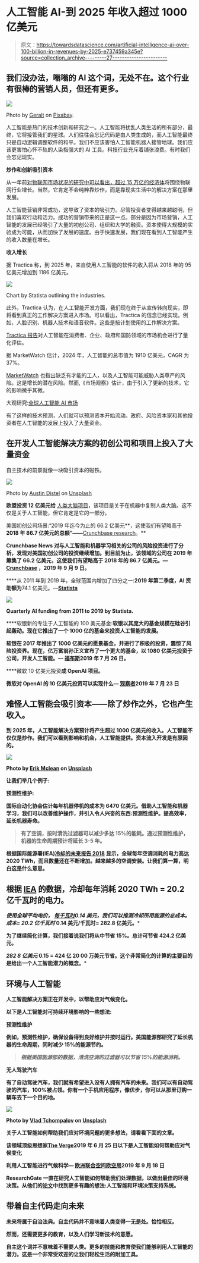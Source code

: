 # 人工智能 AI-到 2025 年收入超过 1000 亿美元

> 原文：<https://towardsdatascience.com/artificial-intelligence-ai-over-100-billion-in-revenues-by-2025-e737459a345e?source=collection_archive---------27----------------------->

## 我们没办法，嗡嗡的 AI 这个词，无处不在。这个行业有很棒的营销人员，但还有更多。

![](img/72c20e9d52d64dba340a9fee29eca2f2.png)

Photo by [Geralt](https://pixabay.com/users/geralt-9301/) on [Pixabay](https://pixabay.com/illustrations/binary-code-privacy-policy-woman-2175285/).

人工智能是热门的技术创新和研究之一。人工智能将扰乱人类生活的所有部分，最终，它将接管我们的星球。人们往往会忘记代码是由人类生成的，而人工智能最终只是自动逻辑调整软件的和平。我们不应该害怕人工智能机器人接管地球。我们应该更害怕心怀不轨的人染指强大的 AI 工具。科技行业充斥着铺张浪费。有时我们会忘记现实。

**炒作和创新吸引资本**

从一年前[对物联网市场状况的研究中可以看出，超过 15 万亿的经济体](/internet-of-things-booming-15-trillion-market-88fde1da2113)将围绕物联网行业增长。当然，它肯定不会纯粹靠炒作，而是靠现实生活中的解决方案在那里发展。

人工智能营销非常成功，这导致了资本的吸引力。尽管投资者变得越来越聪明，但我们喜欢行动和活力。成功的营销带来的正是这一点。部分是因为市场营销，人工智能的发展已经吸引了大量的初创公司、组织和大学的融资。资本使得大规模的实验成为可能，从而加快了发展的速度。由于快速发展，我们现在看到人工智能产生的收入数量在增长。

**收入增长**

据 Tractica 称，到 2025 年，来自使用人工智能的软件的收入将从 2018 年的 95 亿美元增加到 1186 亿美元。

![](img/8e365f63fd7abe9a8fba04b1af8745bc.png)

Chart by Statista outlining the industries.

此外，Tractica 认为，在人工智能开发方面，我们现在终于从宣传转向现实，即将看到真正的工作解决方案进入市场。可以看出，Tractica 的信念已经实现。例如，人脸识别、机器人技术和语音软件。这些是按计划使用的工作解决方案。

[Tractica 报告](https://www.tractica.com/research/artificial-intelligence-market-forecasts/)对人工智能在消费者、企业、政府和国防领域的市场机会进行了量化评估。

据 MarketWatch 估计，2024 年，人工智能的总市值为 1910 亿美元，CAGR 为 37%。

[MarketWatch](https://www.marketwatch.com/press-release/artificial-intelligence-market-is-estimated-to-be-worth-us-191-billion-by-2024-2019-01-23) 也指出缺乏有才能的工人，以及人工智能可能威胁人类尊严的风险。这是增长的潜在风险。然而,《市场观察》估计，由于引入了更新的技术，它的影响微乎其微。

大观研究:[全球人工智能 AI 市场](https://www.grandviewresearch.com/press-release/global-artificial-intelligence-ai-market)

有了这样的技术预测，人们就可以预测资本开始流动。政府、风险资本家和其他投资者在人工智能的发展上投入了大量资金。

## 在开发人工智能解决方案的初创公司和项目上投入了大量资金

自主技术的前景就像一块吸引资本的磁铁。

![](img/ed7a750a1f3df97868dd8bbc50d81e0c.png)

Photo by [Austin Distel](https://unsplash.com/@austindistel?utm_source=medium&utm_medium=referral) on [Unsplash](https://unsplash.com?utm_source=medium&utm_medium=referral)

**欧盟投资 12 亿美元给** [人类大脑项目](https://www.humanbrainproject.eu/en/)，该项目是关于在机器中复制人类大脑。这不仅是关于人工智能，但它肯定是它的一部分。

美国初创公司场景:“2019 年迄今为止的 66.2 亿美元**，这使我们有望略高于 **2018 年 86.7 亿美元的总额”——**[Crunchbase research](https://news.crunchbase.com/news/ai-companies-raise-more-money-across-fewer-rounds/)。**

**Crunchbase News 对与人工智能和机器学习相关的公司的风险投资进行了分析，发现对美国初创公司的投资继续增加。到目前为止，该领域的公司在 2019 年筹集了 66.2 亿美元，这使我们有望略高于 2018 年的 86.7 亿美元。— [Crunchbase](https://news.crunchbase.com/news/ai-companies-raise-more-money-across-fewer-rounds/) ，2019 年 9 月 9 日。**

****从 2011 年到 2019 年，全球范围内增加了四分之一:**2019 年第二季度，AI 资助额为**74.1 亿美元。—**[**Statista**](https://www.statista.com/statistics/943151/ai-funding-worldwide-by-quarter/)**

**![](img/8e365f63fd7abe9a8fba04b1af8745bc.png)**

**Quarterly AI funding from 2011 to 2019 by Statista.**

****软银新的专注于人工智能的 100 美元基金:**软银以其庞大的基金规模在硅谷引起轰动。现在它推出了一个 1000 亿的基金来投资人工智能的发展。**

**软银在 2017 年推出了 1000 亿美元的愿景基金，并进行了积极的投资，震惊了风险投资界。现在，亿万富翁孙正义宣布了一个更大的基金，以 1080 亿美元投资于公司，开发人工智能。— [福布斯](https://www.forbes.com/sites/samshead/2019/07/26/softbank-launches-new-108-billion-vision-fund-to-invest-in-ai/#5b53aea4568d)2019 年 7 月 26 日。**

****微软 10 亿美元投资**成 OpenAI 项目。**

**微软对 OpenAI 的 10 亿美元投资可以实现什么— [观察者](https://observer.com/2019/07/microsoft-openai-investment-potential/)2019 年 7 月 23 日**

## **难怪人工智能会吸引资本——除了炒作之外，它也产生收入。**

**到 2025 年，人工智能解决方案预计将产生超过 1000 亿美元的收入。人工智能不仅仅是炒作。我们可以看到影响和机会，人工智能提供。资本流入开发是有原因的。**

**![](img/48a89f7308e9604501b97c7896c11c01.png)**

**Photo by [Erik Mclean](https://unsplash.com/@introspectivedsgn?utm_source=medium&utm_medium=referral) on [Unsplash](https://unsplash.com?utm_source=medium&utm_medium=referral)**

**让我们举几个例子:**

****预测性维护:****

**国际自动化协会估计每年机器停机的成本为 6470 亿美元。借助人工智能和机器学习，我们可以改善维护操作，并引入令人兴奋的东西:预测性维护。提高效率，延长机器寿命。**

> **有了空调，按时清洗过滤器可以减少多达 15%的能耗。通过预测性维护，机器的生命周期预计将延长 3-5 年。**

**根据国际能源署(IEA)[冷却的未来报告 2018](https://www.iea.org/futureofcooling/) 显示，全球每年空调消耗的电力高达 2020 TWh，而且数量还在不断增加。越来越多的空调安装。让我们算一算，明白这是什么意思。**

## **根据 [IEA](https://www.iea.org/futureofcooling/) 的数据，冷却每年消耗 2020 TWh = 20.2 亿千瓦时的电力。**

***使用全球平均电价，* [*每千瓦时*](https://www.globalpetrolprices.com/electricity_prices/)*0.14 美元，我们可以推测冷却所用能源的总成本。成本= 20.2 亿千瓦时* 0.14 美元/千瓦时= 282.8 亿美元。***

****为了继续简化计算，我们接着说我们将从中节省 15%。总计可节省 424.2 亿美元。****

***282 8 亿美元* 0.15 = 424 亿 20 00 万美元节省。这个非常简化的计算的主要目的是给出一个人工智能潜力的概念。***

## **环境与人工智能**

**人工智能解决方案正在开发中，以帮助应对气候变化。**

****以下是人工智能对可持续环境影响的一些想法:****

****预测性维护****

**例如，预测性维护，确保设备得到良好维护并按时运行。美国能源部研究了延长机器的生命周期，同时减少 15%的能源节约。**

> ***根据美国能源部的数据，清洗空调的过滤器可以节省 15%的能源消耗。***

****无人驾驶汽车****

**有了自动驾驶汽车，我们就有希望进入没有人拥有汽车的未来。我们可以有自动驾驶的汽车，100%被占领。你有一个手机应用程序，像优步，你可以从那里订购一辆车去下一个目的地。**

**![](img/c0852e4389938cd73632fc13a3c62e29.png)**

**Photo by [Vlad Tchompalov](https://unsplash.com/@tchompalov?utm_source=medium&utm_medium=referral) on [Unsplash](https://unsplash.com?utm_source=medium&utm_medium=referral)**

**关于人工智能如何帮助我们应对环境问题的更多想法，请看看下面的文章。**

****该领域顶级思想家**[**The Verge**](https://www.theverge.com/2019/6/25/18744034/ai-artificial-intelligence-ml-climate-change-fight-tackle)**2019 年 6 月 25 日**以下是人工智能如何帮助应对气候变化**

****利用人工智能进行气候科学—** [**欧洲联合空间欧空局**](https://www.esa.int/Applications/Observing_the_Earth/Space_for_our_climate/Harnessing_artificial_intelligence_for_climate_science)**2019 年 9 月 18 日****

**ResearchGate 一直在研究人工智能如何帮助我们处理数据，以做出最佳的环境决策。从他们的[论文](https://www.researchgate.net/publication/220204701_Artificial_Intelligence_and_Environmental_Decision_Support_Systems)中找到更多有趣的想法:**人工智能和环境决策支持系统。****

## **带着自主代码走向未来**

**未来将属于自治法典。自主代码并不意味着人类变得一无是处。恰恰相反。**

**然而，还需要更多的教育，以及人们学习新技术的意愿。**

**自主这个词并不意味着不需要人类。更多的技能和教育使我们能够利用人工智能的潜力。这是一个非常受欢迎的让我们轻松生活的附加工具。**